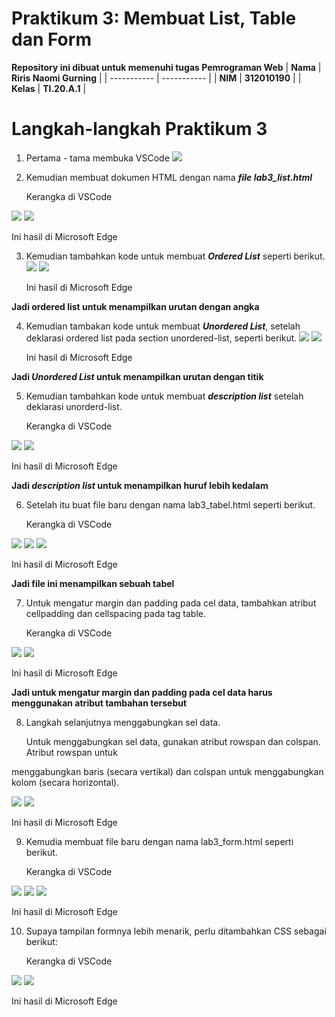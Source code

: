 # Praktikum 3: Membuat List, Table dan Form

<strong>Repository ini dibuat untuk memenuhi tugas Pemrograman Web</strong>
| <strong>Nama</strong>      | <strong>Riris Naomi Gurning</strong>  |
| ----------- | ----------- |
| <strong>NIM</strong>     | <strong>312010190</strong>       |
| <strong>Kelas</strong>   | <strong>TI.20.A.1</strong>        |

# Langkah-langkah Praktikum 3

1. Pertama - tama membuka VSCode
 ![](Foto/foto1.png)

2. Kemudian membuat dokumen HTML dengan nama <b><i>file lab3_list.html</i></b>
   <p>Kerangka di VSCode</p>
 ![](Foto/foto2.png)
 ![](Foto/foto3.png)
   <p>Ini hasil di Microsoft Edge</p>

3. Kemudian tambahkan kode untuk membuat <b><i>Ordered List</i></b> seperti berikut.
 ![](Foto/foto4.png)
 ![](Foto/foto5.png)
    <p>Ini hasil di Microsoft Edge</p>
<strong>Jadi ordered list untuk menampilkan urutan dengan angka</strong>

4. Kemudian tambakan kode untuk membuat <b><i>Unordered List</i></b>, setelah deklarasi ordered list pada section unordered-list, seperti berikut.
 ![](Foto/foto6.png)
 ![](Foto/foto7.png)
   <p>Ini hasil di Microsoft Edge</p>
<strong>Jadi <b><i>Unordered List</i></b> untuk menampilkan urutan dengan titik</strong>

5. Kemudian tambahkan kode untuk membuat <b><i>description list</i></b> setelah deklarasi unorderd-list.
   <p>Kerangka di VSCode</p>
 ![](Foto/foto8.png)
 ![](Foto/foto9.png)
   <p>Ini hasil di Microsoft Edge</p>
 <strong><p>Jadi <b><i>description list</i></b> untuk menampilkan huruf lebih kedalam </strong></p>

6. Setelah itu buat file baru dengan nama lab3_tabel.html seperti berikut.
   <p>Kerangka di VSCode</p>
![](Foto/foto10.png) 
![](Foto/foto11.png) 
 ![](Foto/foto12.png)
   <p>Ini hasil di Microsoft Edge</p>
<strong><p>Jadi file ini menampilkan sebuah tabel</strong></p>

 
7. Untuk mengatur margin dan padding pada cel data, tambahkan atribut cellpadding dan cellspacing pada tag table.
   <p>Kerangka di VSCode</p>
 ![](Foto/foto13.png)
 ![](Foto/foto14.png)
   <p>Ini hasil di Microsoft Edge</p>
<strong><p>Jadi untuk mengatur margin dan padding pada cel data harus menggunakan atribut tambahan tersebut</strong></p>

8. Langkah selanjutnya menggabungkan sel data. 
   <p> Untuk menggabungkan sel data, gunakan atribut rowspan dan colspan. Atribut rowspan untuk
menggabungkan baris (secara vertikal) dan colspan untuk menggabungkan kolom (secara
horizontal).</p>
 ![](Foto/foto15.png)
 ![](Foto/foto16.png)
   <p>Ini hasil di Microsoft Edge</p>

9. Kemudia membuat file baru dengan nama lab3_form.html seperti berikut.
   <p>Kerangka di VSCode</p>
 ![](Foto/foto17.png)
 ![](Foto/foto18.png)
 ![](Foto/foto19.png)
   <p>Ini hasil di Microsoft Edge</p>

10. Supaya tampilan formnya lebih menarik, perlu ditambahkan CSS sebagai berikut:
    <p>Kerangka di VSCode</p>
 ![](Foto/foto20.png)
 ![](Foto/foto21.png)
    <p>Ini hasil di Microsoft Edge</p>






 